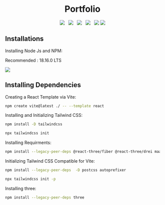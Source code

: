 
<h1 align='center'>Portfolio</h1>

<div align='center'>
  <a><img src="https://img.shields.io/badge/vite-%23646CFF.svg?style=for-the-badge&logo=vite&logoColor=white"></a> &nbsp;
  <a><img src="https://img.shields.io/badge/react-%2320232a.svg?style=for-the-badge&logo=react&logoColor=%2361DAFB"></a> &nbsp;
  <a><img src="https://img.shields.io/badge/node.js-6DA55F?style=for-the-badge&logo=node.js&logoColor=white"></a> &nbsp;
  <a><img src="https://img.shields.io/badge/tailwindcss-%2338B2AC.svg?style=for-the-badge&logo=tailwind-css&logoColor=white"></a> &nbsp;
  <a><img src="https://img.shields.io/badge/threejs-black?style=for-the-badge&logo=three.js&logoColor=white"></a>
  <a><img src="https://img.shields.io/badge/emailjs-FFA500?style=for-the-badge"></a>
</div>


## Installations

Installing Node Js and NPM:

Recommended : 18.16.0 LTS

<a href="https://nodejs.org/en" alt="node js">
        <img src="https://img.shields.io/badge/node.js-6DA55F?style=for-the-badge&logo=node.js&logoColor=white" /></a>
        
      
## Installing Dependencies

Creating a React Template via Vite:

```bash
npm create vite@latest ./ -- --template react

```

Installing and Initializing Tailwind CSS:
```bash
npm install -D tailwindcss

npx tailwindcss init

```

Installing Requirments:
```bash
npm install --legacy-peer-deps @react-three/fiber @react-three/drei maath react-tilt react-vertical-timeline-component @emailjs/browser framer-motion react-router-dom
```

Initializing Tailwind CSS Compatible for Vite:
```bash
npm install --legacy-peer-deps  -D postcss autoprefixer

npx tailwindcss init -p

```

Installing three:
```bash
npm install --legacy-peer-deps three
```

